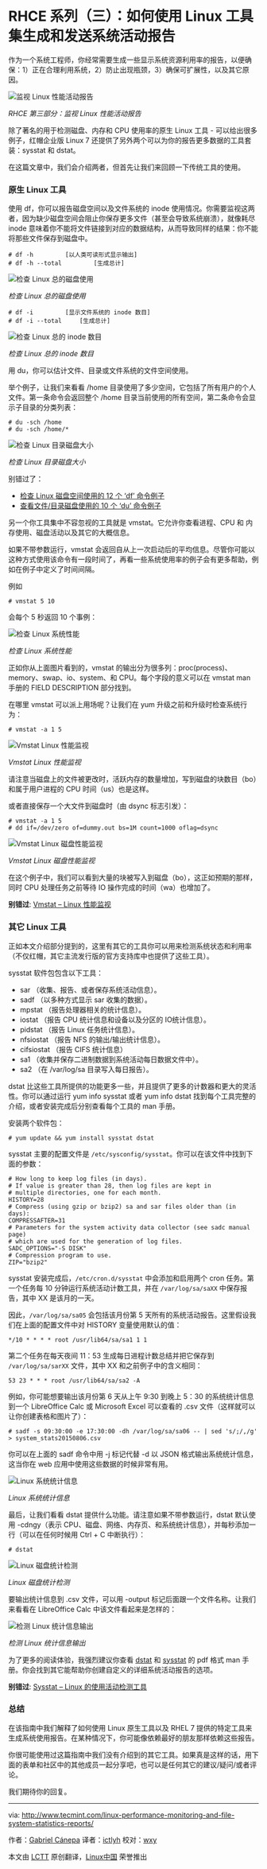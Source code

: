 RHCE 系列（三）：如何使用 Linux 工具集生成和发送系统活动报告
================================================================================
作为一个系统工程师，你经常需要生成一些显示系统资源利用率的报告，以便确保：1）正在合理利用系统，2）防止出现瓶颈，3）确保可扩展性，以及其它原因。

![监视 Linux 性能活动报告](http://www.tecmint.com/wp-content/uploads/2015/08/Monitor-Linux-Performance-Activity-Reports.jpg)

*RHCE 第三部分：监视 Linux 性能活动报告*

除了著名的用于检测磁盘、内存和 CPU 使用率的原生 Linux 工具 - 可以给出很多例子，红帽企业版 Linux 7 还提供了另外两个可以为你的报告更多数据的工具套装：sysstat 和 dstat。

在这篇文章中，我们会介绍两者，但首先让我们来回顾一下传统工具的使用。

### 原生 Linux 工具 ###

使用 df，你可以报告磁盘空间以及文件系统的 inode 使用情况。你需要监视这两者，因为缺少磁盘空间会阻止你保存更多文件（甚至会导致系统崩溃），就像耗尽 inode 意味着你不能将文件链接到对应的数据结构，从而导致同样的结果：你不能将那些文件保存到磁盘中。

    # df -h 		[以人类可读形式显示输出]
    # df -h --total         [生成总计]

![检查 Linux 总的磁盘使用](http://www.tecmint.com/wp-content/uploads/2015/08/Check-Linux-Total-Disk-Usage.png)

*检查 Linux 总的磁盘使用*

    # df -i 		[显示文件系统的 inode 数目]
    # df -i --total 	[生成总计]

![检查 Linux 总的 inode 数目](http://www.tecmint.com/wp-content/uploads/2015/08/Check-Linux-Total-inode-Numbers.png)

*检查 Linux 总的 inode 数目*

用 du，你可以估计文件、目录或文件系统的文件空间使用。

举个例子，让我们来看看 /home 目录使用了多少空间，它包括了所有用户的个人文件。第一条命令会返回整个 /home 目录当前使用的所有空间，第二条命令会显示子目录的分类列表：

    # du -sch /home
    # du -sch /home/*

![检查 Linux 目录磁盘大小](http://www.tecmint.com/wp-content/uploads/2015/08/Check-Linux-Directory-Disk-Size.png)

*检查 Linux 目录磁盘大小*

别错过了：

- [检查 Linux 磁盘空间使用的 12 个 ‘df’ 命令例子][1]
- [查看文件/目录磁盘使用的 10 个 ‘du’ 命令例子][2]

另一个你工具集中不容忽视的工具就是 vmstat。它允许你查看进程、CPU 和 内存使用、磁盘活动以及其它的大概信息。

如果不带参数运行，vmstat 会返回自从上一次启动后的平均信息。尽管你可能以这种方式使用该命令有一段时间了，再看一些系统使用率的例子会有更多帮助，例如在例子中定义了时间间隔。

例如

    # vmstat 5 10

会每个 5 秒返回 10 个事例：

![检查 Linux 系统性能](http://www.tecmint.com/wp-content/uploads/2015/08/Check-Linux-Systerm-Performance.png)

*检查 Linux 系统性能*

正如你从上面图片看到的，vmstat 的输出分为很多列：proc(process)、memory、swap、io、system、和 CPU。每个字段的意义可以在 vmstat man 手册的 FIELD DESCRIPTION 部分找到。

在哪里 vmstat 可以派上用场呢？让我们在 yum 升级之前和升级时检查系统行为：

    # vmstat -a 1 5

![Vmstat Linux 性能监视](http://www.tecmint.com/wp-content/uploads/2015/08/Vmstat-Linux-Peformance-Monitoring.png)

*Vmstat Linux 性能监视*

请注意当磁盘上的文件被更改时，活跃内存的数量增加，写到磁盘的块数目（bo）和属于用户进程的 CPU 时间（us）也是这样。

或者直接保存一个大文件到磁盘时（由 dsync 标志引发）：

    # vmstat -a 1 5
    # dd if=/dev/zero of=dummy.out bs=1M count=1000 oflag=dsync

![Vmstat Linux 磁盘性能监视](http://www.tecmint.com/wp-content/uploads/2015/08/VmStat-Linux-Disk-Performance-Monitoring.png)

*Vmstat Linux 磁盘性能监视*

在这个例子中，我们可以看到大量的块被写入到磁盘（bo），这正如预期的那样，同时 CPU 处理任务之前等待 IO 操作完成的时间（wa）也增加了。

**别错过**: [Vmstat – Linux 性能监视][3]

### 其它 Linux 工具 ###

正如本文介绍部分提到的，这里有其它的工具你可以用来检测系统状态和利用率（不仅红帽，其它主流发行版的官方支持库中也提供了这些工具）。

sysstat 软件包包含以下工具：

- sar （收集、报告、或者保存系统活动信息）。
- sadf （以多种方式显示 sar 收集的数据）。
- mpstat （报告处理器相关的统计信息）。
- iostat （报告 CPU 统计信息和设备以及分区的 IO统计信息）。
- pidstat （报告 Linux 任务统计信息）。
- nfsiostat （报告 NFS 的输出/输出统计信息）。
- cifsiostat （报告 CIFS 统计信息）
- sa1 （收集并保存二进制数据到系统活动每日数据文件中）。
- sa2 （在 /var/log/sa 目录写入每日报告）。

dstat 比这些工具所提供的功能更多一些，并且提供了更多的计数器和更大的灵活性。你可以通过运行 yum info sysstat 或者 yum info dstat 找到每个工具完整的介绍，或者安装完成后分别查看每个工具的 man 手册。

安装两个软件包：

    # yum update && yum install sysstat dstat

sysstat 主要的配置文件是 `/etc/sysconfig/sysstat`。你可以在该文件中找到下面的参数：

    # How long to keep log files (in days).
    # If value is greater than 28, then log files are kept in
    # multiple directories, one for each month.
    HISTORY=28
    # Compress (using gzip or bzip2) sa and sar files older than (in days):
    COMPRESSAFTER=31
    # Parameters for the system activity data collector (see sadc manual page)
    # which are used for the generation of log files.
    SADC_OPTIONS="-S DISK"
    # Compression program to use.
    ZIP="bzip2"

sysstat 安装完成后，`/etc/cron.d/sysstat` 中会添加和启用两个 cron 任务。第一个任务每 10 分钟运行系统活动计数工具，并在 `/var/log/sa/saXX` 中保存报告，其中 XX 是该月的一天。

因此，`/var/log/sa/sa05` 会包括该月份第 5 天所有的系统活动报告。这里假设我们在上面的配置文件中对 HISTORY 变量使用默认的值： 

    */10 * * * * root /usr/lib64/sa/sa1 1 1

第二个任务在每天夜间 11：53 生成每日进程计数总结并把它保存到 `/var/log/sa/sarXX` 文件，其中 XX 和之前例子中的含义相同：

    53 23 * * * root /usr/lib64/sa/sa2 -A

例如，你可能想要输出该月份第 6 天从上午 9:30 到晚上 5：30 的系统统计信息到一个 LibreOffice Calc 或 Microsoft Excel 可以查看的 .csv 文件（这样就可以让你创建表格和图片了）：

    # sadf -s 09:30:00 -e 17:30:00 -dh /var/log/sa/sa06 -- | sed 's/;/,/g' > system_stats20150806.csv

你可以在上面的 sadf 命令中用 -j 标记代替 -d 以 JSON 格式输出系统统计信息，这当你在 web 应用中使用这些数据的时候非常有用。

![Linux 系统统计信息](http://www.tecmint.com/wp-content/uploads/2015/08/Linux-System-Statistics.png)

*Linux 系统统计信息*

最后，让我们看看 dstat 提供什么功能。请注意如果不带参数运行，dstat 默认使用 -cdngy（表示 CPU、磁盘、网络、内存页、和系统统计信息），并每秒添加一行（可以在任何时候用 Ctrl + C 中断执行）：

    # dstat

![Linux 磁盘统计检测](http://www.tecmint.com/wp-content/uploads/2015/08/dstat-command.png)

*Linux 磁盘统计检测*

要输出统计信息到 .csv 文件，可以用 -output 标记后面跟一个文件名称。让我们来看看在 LibreOffice Calc 中该文件看起来是怎样的：

![检测 Linux 统计信息输出](http://www.tecmint.com/wp-content/uploads/2015/08/Monitor-Linux-Statistics-Output.png)

*检测 Linux 统计信息输出*

为了更多的阅读体验，我强烈建议你查看 [dstat][5] 和 [sysstat][6] 的 pdf 格式 man 手册。你会找到其它能帮助你创建自定义的详细系统活动报告的选项。 

**别错过**: [Sysstat – Linux 的使用活动检测工具][4]

### 总结 ###

在该指南中我们解释了如何使用 Linux 原生工具以及 RHEL 7 提供的特定工具来生成系统使用报告。在某种情况下，你可能像依赖最好的朋友那样依赖这些报告。

你很可能使用过这篇指南中我们没有介绍到的其它工具。如果真是这样的话，用下面的表单和社区中的其他成员一起分享吧，也可以是任何其它的建议/疑问/或者评论。

我们期待你的回复。

--------------------------------------------------------------------------------

via: http://www.tecmint.com/linux-performance-monitoring-and-file-system-statistics-reports/

作者：[Gabriel Cánepa][a]
译者：[ictlyh](https://github.com/ictlyh)
校对：[wxy](https://github.com/wxy)

本文由 [LCTT](https://github.com/LCTT/TranslateProject) 原创翻译，[Linux中国](https://linux.cn/) 荣誉推出

[a]:http://www.tecmint.com/author/gacanepa/
[1]:https://linux.cn/article-6466-1.html
[2]:http://www.tecmint.com/check-linux-disk-usage-of-files-and-directories/
[3]:https://linux.cn/article-4024-1.html
[4]:https://linux.cn/article-4028-1.html
[5]:http://www.tecmint.com/wp-content/pdf/dstat.pdf
[6]:http://www.tecmint.com/wp-content/pdf/sysstat.pdf